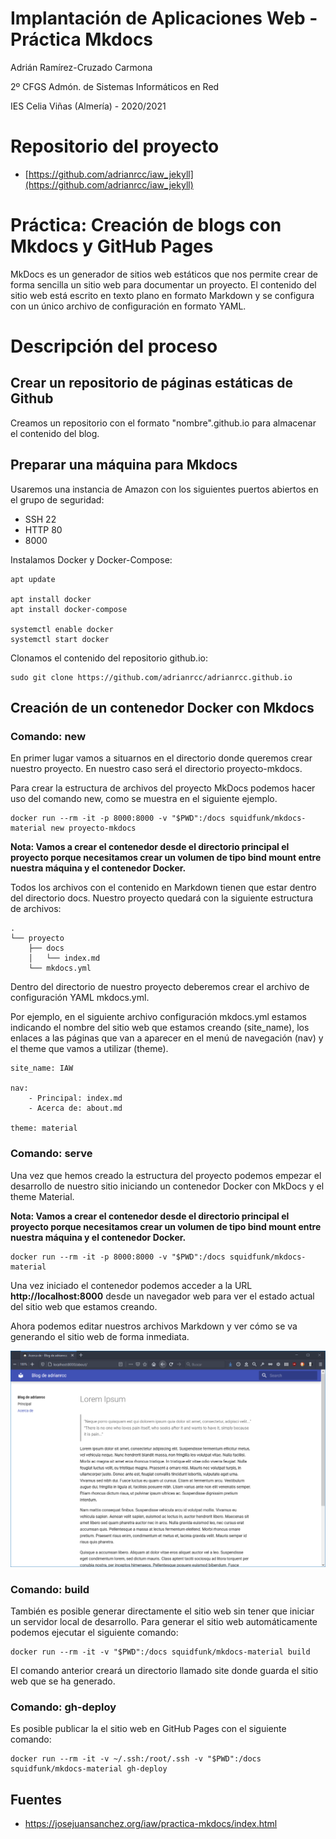 # Implantación de Aplicaciones Web - Práctica Mkdocs

Adrián Ramírez-Cruzado Carmona

2º CFGS Admón. de Sistemas Informáticos en Red

IES Celia Viñas (Almería) - 2020/2021

# Repositorio del proyecto

- [https://github.com/adrianrcc/iaw_jekyll](https://github.com/adrianrcc/iaw_jekyll)

# Práctica: Creación de blogs con Mkdocs y GitHub Pages

MkDocs es un generador de sitios web estáticos que nos permite crear de forma sencilla un sitio web para documentar un proyecto. El contenido del sitio web está escrito en texto plano en formato Markdown y se configura con un único archivo de configuración en formato YAML.

# Descripción del proceso

## Crear un repositorio de páginas estáticas de Github

Creamos un repositorio con el formato "nombre".github.io para almacenar el contenido del blog.

## Preparar una máquina para Mkdocs

Usaremos una instancia de Amazon con los siguientes puertos abiertos en el grupo de seguridad:

- SSH 22
- HTTP 80
- 8000

Instalamos Docker y Docker-Compose:

~~~
apt update

apt install docker 
apt install docker-compose

systemctl enable docker
systemctl start docker
~~~

Clonamos el contenido del repositorio github.io:

~~~
sudo git clone https://github.com/adrianrcc/adrianrcc.github.io
~~~

## Creación de un contenedor Docker con Mkdocs


### Comando: new

En primer lugar vamos a situarnos en el directorio donde queremos crear nuestro proyecto. En nuestro caso será el directorio proyecto-mkdocs.

Para crear la estructura de archivos del proyecto MkDocs podemos hacer uso del comando new, como se muestra en el siguiente ejemplo.

~~~
docker run --rm -it -p 8000:8000 -v "$PWD":/docs squidfunk/mkdocs-material new proyecto-mkdocs
~~~

**Nota: Vamos a crear el contenedor desde el directorio principal el proyecto porque necesitamos crear un volumen de tipo bind mount entre nuestra máquina y el contenedor Docker.**


Todos los archivos con el contenido en Markdown tienen que estar dentro del directorio docs. Nuestro proyecto quedará con la siguiente estructura de archivos:

~~~
.
└── proyecto
    ├── docs
    │   └── index.md
    └── mkdocs.yml
~~~

Dentro del directorio de nuestro proyecto deberemos crear el archivo de configuración YAML mkdocs.yml.

Por ejemplo, en el siguiente archivo configuración mkdocs.yml estamos indicando el nombre del sitio web que estamos creando (site_name), los enlaces a las páginas que van a aparecer en el menú de navegación (nav) y el theme que vamos a utilizar (theme).
~~~
site_name: IAW

nav:
    - Principal: index.md
    - Acerca de: about.md

theme: material
~~~

### Comando: serve

Una vez que hemos creado la estructura del proyecto podemos empezar el desarrollo de nuestro sitio iniciando un contenedor Docker con MkDocs y el theme Material.

**Nota: Vamos a crear el contenedor desde el directorio principal el proyecto porque necesitamos crear un volumen de tipo bind mount entre nuestra máquina y el contenedor Docker.**

~~~
docker run --rm -it -p 8000:8000 -v "$PWD":/docs squidfunk/mkdocs-material
~~~

Una vez iniciado el contenedor podemos acceder a la URL **http://localhost:8000** desde un navegador web para ver el estado actual del sitio web que estamos creando.

Ahora podemos editar nuestros archivos Markdown y ver cómo se va generando el sitio web de forma inmediata.

![](https://raw.githubusercontent.com/adrianrcc/iaw_mkdocs/main/images/Captura%20de%20pantalla%202021-06-03%20215011.png)

### Comando: build

También es posible generar directamente el sitio web sin tener que iniciar un servidor local de desarrollo. Para generar el sitio web automáticamente podemos ejecutar el siguiente comando:

~~~
docker run --rm -it -v "$PWD":/docs squidfunk/mkdocs-material build
~~~

El comando anterior creará un directorio llamado site donde guarda el sitio web que se ha generado.

### Comando: gh-deploy

Es posible publicar la el sitio web en GitHub Pages con el siguiente comando:

~~~
docker run --rm -it -v ~/.ssh:/root/.ssh -v "$PWD":/docs squidfunk/mkdocs-material gh-deploy
~~~

## Fuentes

- https://josejuansanchez.org/iaw/practica-mkdocs/index.html